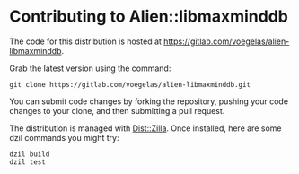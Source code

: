 # Contributing to Alien::libmaxminddb

The code for this distribution is hosted at
https://gitlab.com/voegelas/alien-libmaxminddb.

Grab the latest version using the command:

    git clone https://gitlab.com/voegelas/alien-libmaxminddb.git

You can submit code changes by forking the repository, pushing your code
changes to your clone, and then submitting a pull request.

The distribution is managed with [Dist::Zilla](https://dzil.org/).  Once
installed, here are some dzil commands you might try:

    dzil build
    dzil test
